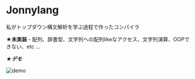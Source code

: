 # Jonnylang
私がトップダウン構文解析を学ぶ過程で作ったコンパイラ

**★未実装**
	- 配列、辞書型、文字列への配列likeなアクセス、文字列演算、OOPできない、etc ...


***★デモ***


![demo](img/exec.gif "demo")